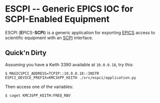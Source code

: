 ESCPI -- Generic EPICS IOC for SCPI-Enabled Equipment
=====================================================

ESCPI (**E**PICS-**SCPI**) is a generic application for exporting 
[EPICS](https://epics-controls.org/) access to scientific equipment with an
[SCPI](https://en.wikipedia.org/wiki/Standard_Commands_for_Programmable_Instruments )
interface.

Quick'n Dirty
-------------

Assuming you have a Keith 3390 available at `10.0.0.18`, try this:

```
$ MAGICSPCI_ADDRESS=TCPIP::10.0.0.18::INSTR ESPCI_DEVICE_PREFIX=KMC3XPP_KEITH ./src/espci/application.py
```

Then access one of the variables:
```
$ caget KMC3SPP_KEITH:FREQ_RBV
```
